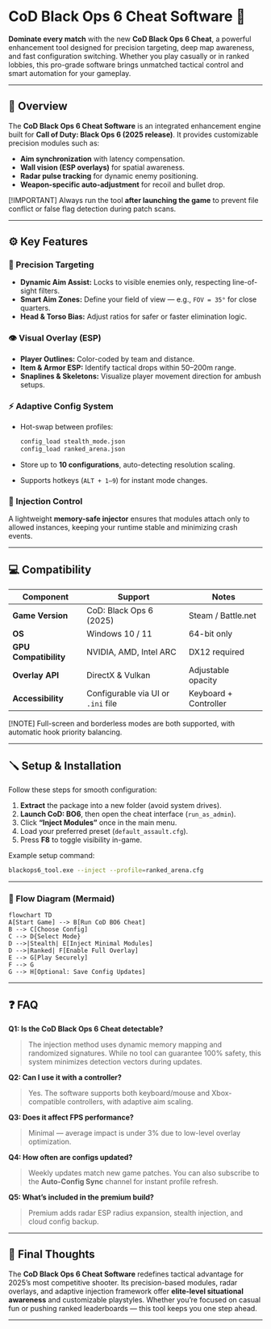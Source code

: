 # CoD Black Ops 6 Cheat Software 🎯

**Dominate every match** with the new **CoD Black Ops 6 Cheat**, a powerful enhancement tool designed for precision targeting, deep map awareness, and fast configuration switching. Whether you play casually or in ranked lobbies, this pro-grade software brings unmatched tactical control and smart automation for your gameplay.

---

## 🧭 Overview

The **CoD Black Ops 6 Cheat Software** is an integrated enhancement engine built for **Call of Duty: Black Ops 6 (2025 release)**. It provides customizable precision modules such as:

* **Aim synchronization** with latency compensation.
* **Wall vision (ESP overlays)** for spatial awareness.
* **Radar pulse tracking** for dynamic enemy positioning.
* **Weapon-specific auto-adjustment** for recoil and bullet drop.

[!IMPORTANT]
Always run the tool **after launching the game** to prevent file conflict or false flag detection during patch scans.

---

## ⚙️ Key Features

### 🎯 Precision Targeting

* **Dynamic Aim Assist:** Locks to visible enemies only, respecting line-of-sight filters.
* **Smart Aim Zones:** Define your field of view — e.g., `FOV = 35°` for close quarters.
* **Head & Torso Bias:** Adjust ratios for safer or faster elimination logic.

### 👁 Visual Overlay (ESP)

* **Player Outlines:** Color-coded by team and distance.
* **Item & Armor ESP:** Identify tactical drops within 50–200m range.
* **Snaplines & Skeletons:** Visualize player movement direction for ambush setups.

### ⚡ Adaptive Config System

* Hot-swap between profiles:

  ```bash
  config_load stealth_mode.json
  config_load ranked_arena.json
  ```
* Store up to **10 configurations**, auto-detecting resolution scaling.
* Supports hotkeys (`ALT + 1–9`) for instant mode changes.

### 🧩 Injection Control

A lightweight **memory-safe injector** ensures that modules attach only to allowed instances, keeping your runtime stable and minimizing crash events.

---

## 💻 Compatibility

| Component             | Support                            | Notes                 |
| --------------------- | ---------------------------------- | --------------------- |
| **Game Version**      | CoD: Black Ops 6 (2025)            | Steam / Battle.net    |
| **OS**                | Windows 10 / 11                    | 64-bit only           |
| **GPU Compatibility** | NVIDIA, AMD, Intel ARC             | DX12 required         |
| **Overlay API**       | DirectX & Vulkan                   | Adjustable opacity    |
| **Accessibility**     | Configurable via UI or `.ini` file | Keyboard + Controller |

[!NOTE]
Full-screen and borderless modes are both supported, with automatic hook priority balancing.

---

## 🪛 Setup & Installation

Follow these steps for smooth configuration:

1. **Extract** the package into a new folder (avoid system drives).
2. **Launch CoD: BO6**, then open the cheat interface (`run_as_admin`).
3. Click **“Inject Modules”** once in the main menu.
4. Load your preferred preset (`default_assault.cfg`).
5. Press **F8** to toggle visibility in-game.

Example setup command:

```bash
blackops6_tool.exe --inject --profile=ranked_arena.cfg
```

---

### 🧠 Flow Diagram (Mermaid)

```mermaid
flowchart TD
A[Start Game] --> B[Run CoD BO6 Cheat]
B --> C[Choose Config]
C --> D{Select Mode}
D -->|Stealth| E[Inject Minimal Modules]
D -->|Ranked| F[Enable Full Overlay]
E --> G[Play Securely]
F --> G
G --> H[Optional: Save Config Updates]
```

---

## ❓ FAQ

**Q1: Is the CoD Black Ops 6 Cheat detectable?**

> The injection method uses dynamic memory mapping and randomized signatures. While no tool can guarantee 100% safety, this system minimizes detection vectors during updates.

**Q2: Can I use it with a controller?**

> Yes. The software supports both keyboard/mouse and Xbox-compatible controllers, with adaptive aim scaling.

**Q3: Does it affect FPS performance?**

> Minimal — average impact is under 3% due to low-level overlay optimization.

**Q4: How often are configs updated?**

> Weekly updates match new game patches. You can also subscribe to the **Auto-Config Sync** channel for instant profile refresh.

**Q5: What’s included in the premium build?**

> Premium adds radar ESP radius expansion, stealth injection, and cloud config backup.

---

## 🏁 Final Thoughts

The **CoD Black Ops 6 Cheat Software** redefines tactical advantage for 2025’s most competitive shooter. Its precision-based modules, radar overlays, and adaptive injection framework offer **elite-level situational awareness** and customizable playstyles. Whether you’re focused on casual fun or pushing ranked leaderboards — this tool keeps you one step ahead.

---

